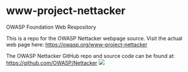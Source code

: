 # www-project-nettacker
OWASP Foundation Web Respository


This is a repo for the OWASP Nettacker webpage source. Visit the actual web page here: https://owasp.org/www-project-nettacker

The OWASP Nettacker GitHub repo and source code can be found at: https://github.com/OWASP/Nettacker
<img referrerpolicy="no-referrer-when-downgrade" src="https://static.scarf.sh/a.png?x-pxid=8e922d16-445a-4c63-b4cf-5152fbbaf7fd" />
